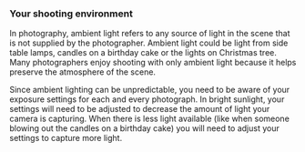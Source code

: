 ### Your shooting environment

In photography, ambient light refers to any source of light in the scene that is not supplied by the photographer. Ambient light could be light from side table lamps, candles on a birthday cake or the lights on Christmas tree. Many photographers enjoy shooting with only ambient light because it helps preserve the atmosphere of the scene.

Since ambient lighting can be unpredictable, you need to be aware of your exposure settings for each and every photograph. In bright sunlight, your settings will need to be adjusted to decrease the amount of light your camera is capturing. When there is less light available (like when someone blowing out the candles on a birthday cake) you will need to adjust your settings to capture more light.
